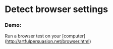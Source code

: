 
# Detect browser settings 


### Demo:
Run a browser test on your [computer] (http://artfulpersuasion.net/browser.html)
